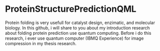 # ProteinStructurePredictionQML
Protein folding is very usefull for catalyst design, enzimatic, and molecular biology. In this github, i will share to you about my introduction research about folding protein prediction use quantum computing. Before i do this research, i ever use quantum computer (IBMQ Experience) for image compression in my thesis research. 
